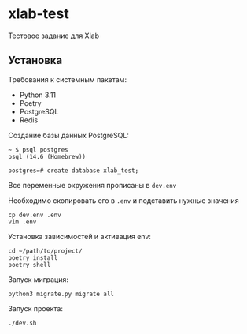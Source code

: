 # xlab-test
Тестовое задание для Xlab

## Установка 


Требования к системным пакетам:

 - Python 3.11
 - Poetry
 - PostgreSQL
 - Redis
 
 
 Создание базы данных PostgreSQL:
 
    ~ $ psql postgres
    psql (14.6 (Homebrew))

    postgres=# create database xlab_test;
 
 
 Все переменные окружения прописаны в `dev.env`
 
 Необходимо скопировать его в `.env` и подставить нужные значения
 
    cp dev.env .env
    vim .env


 Установка зависимостей и активация env:
  
    cd ~/path/to/project/
    poetry install
    poetry shell


Запуск миграция:


    python3 migrate.py migrate all


Запуск проекта:
    
    ./dev.sh

